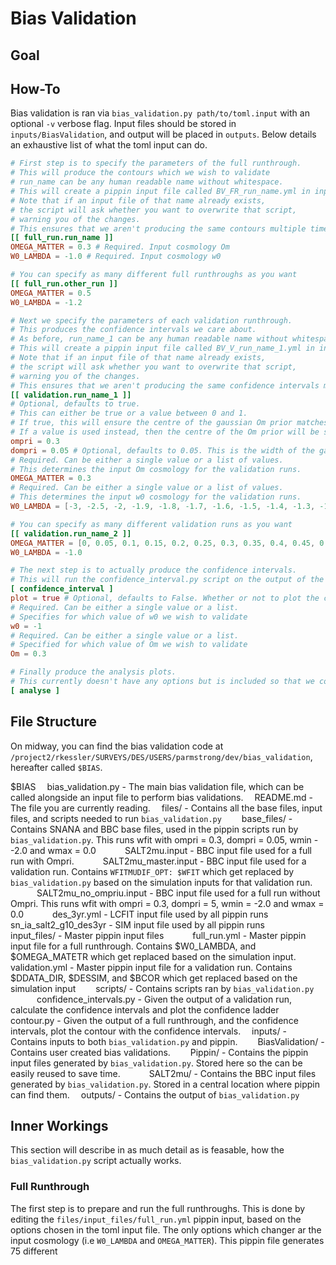 # Bias Validation

## Goal 

## How-To
Bias validation is ran via `bias_validation.py path/to/toml.input` with an optional `-v` verbose flag. Input files should be stored in `inputs/BiasValidation`, and output will be placed in `outputs`. Below details an exhaustive list of what the toml input can do.
```toml
# First step is to specify the parameters of the full runthrough.
# This will produce the contours which we wish to validate
# run_name can be any human readable name without whitespace.
# This will create a pippin input file called BV_FR_run_name.yml in inputs/Pippin.
# Note that if an input file of that name already exists,
# the script will ask whether you want to overwrite that script,
# warning you of the changes.
# This ensures that we aren't producing the same contours multiple times
[[ full_run.run_name ]]
OMEGA_MATTER = 0.3 # Required. Input cosmology Om 
W0_LAMBDA = -1.0 # Required. Input cosmology w0

# You can specify as many different full runthroughs as you want
[[ full_run.other_run ]]
OMEGA_MATTER = 0.5
W0_LAMBDA = -1.2

# Next we specify the parameters of each validation runthrough.
# This produces the confidence intervals we care about.  
# As before, run_name_1 can be any human readable name without whitespace.
# This will create a pippin input file called BV_V_run_name_1.yml in inputs/Pippin.
# Note that if an input file of that name already exists,
# the script will ask whether you want to overwrite that script,
# warning you of the changes.
# This ensures that we aren't producing the same confidence intervals multiple times.
[[ validation.run_name_1 ]]
# Optional, defaults to true.
# This can either be true or a value between 0 and 1.
# If true, this will ensure the centre of the gaussian Om prior matches the input Om cosmology.
# If a value is used instead, then the centre of the Om prior will be set to that
ompri = 0.3 
dompri = 0.05 # Optional, defaults to 0.05. This is the width of the gaussian Om prior
# Required. Can be either a single value or a list of values.
# This determines the input Om cosmology for the validation runs.
OMEGA_MATTER = 0.3 
# Required. Can be either a single value or a list of values.
# This determines the input w0 cosmology for the validation runs.
W0_LAMBDA = [-3, -2.5, -2, -1.9, -1.8, -1.7, -1.6, -1.5, -1.4, -1.3, -1.2, -1.1, -1, -0.9, -0.8, -0.7, -0.6, -0.5, -0.4, -0.3, -0.2, -0.1, 0] 

# You can specify as many different validation runs as you want
[[ validation.run_name_2 ]]
OMEGA_MATTER = [0, 0.05, 0.1, 0.15, 0.2, 0.25, 0.3, 0.35, 0.4, 0.45, 0.5]
W0_LAMBDA = -1.0

# The next step is to actually produce the confidence intervals.
# This will run the confidence_interval.py script on the output of the validation runthroughs
[ confidence_interval ]
plot = true # Optional, defaults to False. Whether or not to plot the confidence ladder / region
# Required. Can be either a single value or a list.
# Specifies for which value of w0 we wish to validate 
w0 = -1 
# Required. Can be either a single value or a list.
# Specified for which value of Om we wish to validate
Om = 0.3 

# Finally produce the analysis plots.
# This currently doesn't have any options but is included so that we could add options in the future
[ analyse ]
```

## File Structure

On midway, you can find the bias validation code at `/project2/rkessler/SURVEYS/DES/USERS/parmstrong/dev/bias_validation`, hereafter called `$BIAS`.

$BIAS
&emsp;bias_validation.py - The main bias validation file, which can be called alongside an input file to perform bias validations.
&emsp;README.md - The file you are currently reading.
&emsp;files/ - Contains all the base files, input files, and scripts needed to run `bias_validation.py`
&emsp;&emsp;base_files/ - Contains SNANA and BBC base files, used in the pippin scripts run by `bias_validation.py`. This runs wfit with ompri = 0.3, dompri = 0.05, wmin - -2.0 and wmax = 0.0
&emsp;&emsp;&emsp;SALT2mu.input - BBC input file used for a full run with Ompri.
&emsp;&emsp;&emsp;SALT2mu_master.input - BBC input file used for  a validation run. Contains `WFITMUDIF_OPT: $WFIT` which get replaced by `bias_validation.py` based on the simulation inputs for that validation run.
&emsp;&emsp;&emsp;SALT2mu_no_ompriu.input - BBC input file used for a full run without Ompri. This runs wfit with ompri = 0.3, dompri = 5, wmin = -2.0 and wmax = 0.0
&emsp;&emsp;&emsp;des_3yr.yml - LCFIT input file used by all pippin runs
&emsp;&emsp;&emsp;sn_ia_salt2_g10_des3yr - SIM input file used by all pippin runs
&emsp;&emsp;input_files/ - Master pippin input files
&emsp;&emsp;&emsp;full_run.yml - Master pippin input file for a full runthrough. Contains $W0_LAMBDA, and $OMEGA_MATETR which get replaced based on the simulation input.
&emsp;&emsp;&emsp;validation.yml - Master pippin input file for a validation run. Contains $DDATA_DIR, $DESSIM, and $BCOR which get replaced based on the simulation input
&emsp;&emsp;scripts/ - Contains scripts ran by `bias_validation.py`
&emsp;&emsp;&emsp;confidence_intervals.py - Given the output of a validation run, calculate the confidence intervals and plot the confidence ladder
&emsp;&emsp;&emsp;contour.py - Given the output of a full runthrough, and the confidence intervals, plot the contour with the confidence intervals.
&emsp;inputs/ - Contains inputs to both `bias_validation.py` and pippin.
&emsp;&emsp;BiasValidation/ - Contains user created bias validations.
&emsp;&emsp;Pippin/ - Contains the pippin input files generated by `bias_validation.py`. Stored here so the can be easily reused to save time.
&emsp;&emsp;&emsp;SALT2mu/ - Contains the BBC input files generated by `bias_validation.py`. Stored in a central location where pippin can find them.
&emsp;outputs/ - Contains the output of `bias_validation.py`

## Inner Workings
This section will describe in as much detail as is feasable, how the `bias_validation.py` script actually works.

### Full Runthrough
The first step is to prepare and run the full runthroughs. This is done by editing the `files/input_files/full_run.yml` pippin input, based on the options chosen in the toml input file. The only options which changer ar the input cosmology (i.e `W0_LAMBDA` and `OMEGA_MATTER`). This pippin file generates 75 different  
